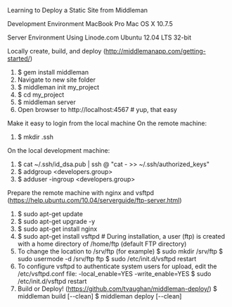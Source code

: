 Learning to Deploy a Static Site from Middleman

Development Environment
MacBook Pro
Mac OS X
10.7.5

Server Environment
Using Linode.com
Ubuntu
12.04 LTS 32-bit

Locally create, build, and deploy (http://middlemanapp.com/getting-started/)
1. $ gem install middleman
2. Navigate to new site folder
3. $ middleman init my_project
4. $ cd my_project
5. $ middleman server
6. Open browser to http://localhost:4567 # yup, that easy

Make it easy to login from the local machine
On the remote machine:
1. $ mkdir .ssh

On the local development machine:
1. $ cat ~/.ssh/id_dsa.pub | ssh <root>@<server> "cat - >> ~/.ssh/authorized_keys"
2. $ addgroup <developers.group>
3. $ adduser -ingroup <developers.group> <username>

Prepare the remote machine with nginx and vsftpd (https://help.ubuntu.com/10.04/serverguide/ftp-server.html)
1. $ sudo apt-get update
2. $ sudo apt-get upgrade -y
3. $ sudo apt-get install nginx
4. $ sudo apt-get install vsftpd # During installation, a user (ftp) is created with a home directory of /home/ftp (default FTP directory)
5. To change the location to /srv/ftp (for example)
   $ sudo mkdir /srv/ftp
   $ sudo usermode -d /srv/ftp ftp
   $ sudo /etc/init.d/vsftpd restart
6. To configure vsftpd to authenticate system users for upload, edit the /etc/vsftpd.conf file:
   -local_enable=YES
   -write_enable=YES
   $ sudo /etc/init.d/vsftpd restart
7. Build or Deploy! (https://github.com/tvaughan/middleman-deploy/)
$ middleman build [--clean]
$ middleman deploy [--clean]